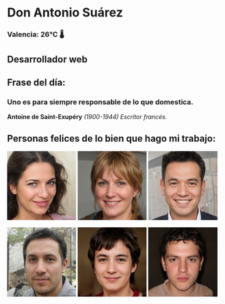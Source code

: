 # Don Antonio Suárez
### Valencia:  26°C 🌡️
## Desarrollador web
## Frase del día:
<!-- START QUOTE -->
### Uno es para siempre responsable de lo que domestica.
**Antoine de Saint-Exupéry** *(1900-1944) Escritor francés.*
<!-- END QUOTE -->






## Personas felices de lo bien que hago mi trabajo:

<p float="left">
  <img src="src/image_0.png" width="32%" />
  <img src="src/image_1.png" width="32%" /> 
  <img src="src/image_2.png" width="32%" />
</p>
<p float="left">
  <img src="src/image_3.png" width="32%" />
  <img src="src/image_4.png" width="32%" /> 
  <img src="src/image_5.png" width="32%" />
</p>